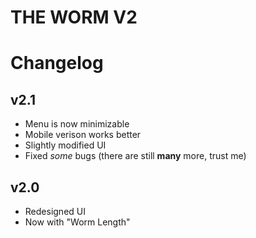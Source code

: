 # **THE WORM V2**

# Changelog

## v2.1

- Menu is now minimizable
- Mobile verison works better
- Slightly modified UI
- Fixed _some_ bugs (there are still **many** more, trust me)

## v2.0

- Redesigned UI
- Now with "Worm Length"
